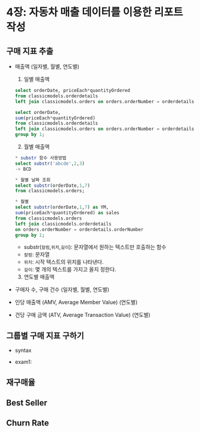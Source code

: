 # 4장: 자동차 매출 데이터를 이용한 리포트 작성



## 구매 지표 추출

- 매출액 (일자별, 월별, 연도별)
  1. 일별 매출액
    ```sql
    select orderDate, priceEach*quantityOrdered
    from classicmodels.orderdetails
    left join classicmodels.orders on orders.orderNumber = orderdetails.orderNumber;
    
    select orderDate, 
    sum(priceEach*quantityOrdered)
    from classicmodels.orderdetails
    left join classicmodels.orders on orders.orderNumber = orderdetails.orderNumber
    group by 1;
    ``` 
  2. 월별 매출액
    ```sql
    * substr 함수 사용방법
    select substr('abcde',2,3)
    -> BCD
    
    * 월별 날짜 조회
    select substr(orderDate,1,7)
    from classicmodels.orders;
    
    * 월별 
    select substr(orderDate,1,7) as YM,
    sum(priceEach*quantityOrdered) as sales
    from classicmodels.orders
    left join classicmodels.orderdetails
    on orders.orderNumber = orderdetails.orderNumber
    group by 1;
    ```
    * substr(`칼럼`,`위치`,`길이`): 문자열에서 원하는 텍스트만 호출하는 함수
    * `칼럼`: 문자열
    * `위치`: 시작 텍스트의 위치를 나타낸다.
    * `길이`: 몇 개의 텍스트를 가지고 올지 정한다.
  
  3. 연도별 매출액

- 구매자 수, 구매 건수 (일자별, 월별, 연도별)
- 인당 매출액 (AMV, Average Member Value) (연도별)
- 건당 구매 금액 (ATV, Average Transaction Value) (연도별)
  
  

## 그룹별 구매 지표 구하기

- syntax

- exam1:



## 재구매율



## Best Seller



## Churn Rate

